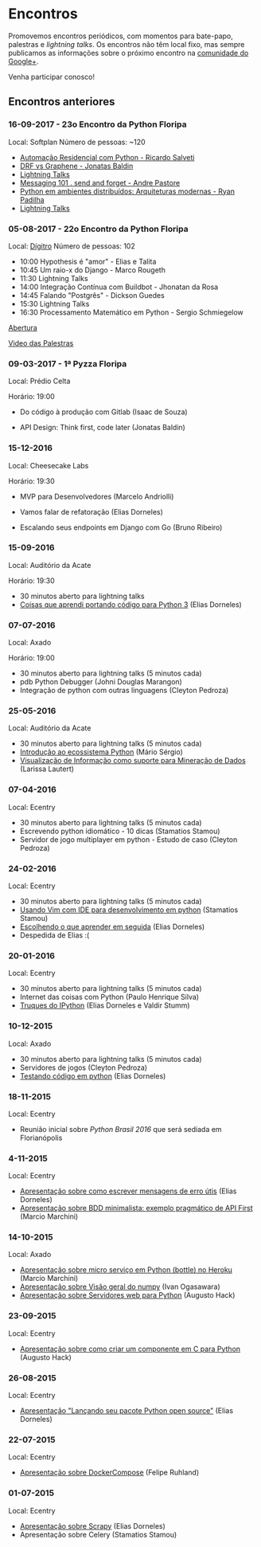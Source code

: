 # Encontros

Promovemos encontros periódicos, com momentos para bate-papo, palestras e _lightning talks_. Os encontros não têm local fixo, mas sempre publicamos as informações sobre o próximo encontro na  [comunidade do Google+](https://plus.google.com/communities/103743339273138251517).

Venha participar conosco!


## Encontros anteriores


### 16-09-2017 - 23o Encontro da Python Floripa

Local: Softplan
Número de pessoas: ~120

* [Automação Residencial com Python - Ricardo Salveti](https://www.youtube.com/watch?v=f9uYdvNv6pE&index=1&list=PLXyIjy45Sez4U2LdrjGZmB1H0LgZS8tDr)
* [DRF vs Graphene - Jonatas Baldin](https://www.youtube.com/watch?v=WXRmRcIVzqE&index=2&list=PLXyIjy45Sez4U2LdrjGZmB1H0LgZS8tDr)
* [Lightning Talks](https://www.youtube.com/watch?v=w8hhNlYaDT8&index=3&list=PLXyIjy45Sez4U2LdrjGZmB1H0LgZS8tDr)
* [Messaging 101 . send and forget - Andre Pastore](https://www.youtube.com/watch?v=ioFT50AKlGw&index=4&list=PLXyIjy45Sez4U2LdrjGZmB1H0LgZS8tDr)
* [Python em ambientes distribuídos: Arquiteturas modernas - Ryan Padilha](https://www.youtube.com/watch?v=yMumNnyHPGQ&index=5&list=PLXyIjy45Sez4U2LdrjGZmB1H0LgZS8tDr)
* [Lightning Talks](https://www.youtube.com/watch?v=FhXU8Y2-m00&index=6&list=PLXyIjy45Sez4U2LdrjGZmB1H0LgZS8tDr)



### 05-08-2017 - 22o Encontro da Python Floripa

Local: [Dígitro](http://blog.digitro.com/?p=480)
Número de pessoas: 102

* 10:00 Hypothesis é "amor" - Elias e Talita
* 10:45 Um raio-x do Django - Marco Rougeth
* 11:30 Lightning Talks
* 14:00 Integração Contínua com Buildbot - Jhonatan da Rosa 
* 14:45 Falando "Postgrês" - Dickson Guedes
* 15:30 Lightning Talks
* 16:30 Processamento Matemático em Python - Sergio Schmiegelow 

[Abertura](https://www.youtube.com/watch?v=UPbR9OJmewE)

[Video das Palestras](https://www.youtube.com/watch?v=tB0uNqjwbX8)

### 09-03-2017 - 1ª Pyzza Floripa

Local: Prédio Celta

Horário: 19:00

* Do código à produção com Gitlab (Isaac de Souza)

* API Design: Think first, code later (Jonatas Baldin)


### 15-12-2016

Local: Cheesecake Labs

Horário: 19:30

* MVP para Desenvolvedores (Marcelo Andriolli)

* Vamos falar de refatoração (Elias Dorneles)

* Escalando seus endpoints em Django com Go (Bruno Ribeiro)


### 15-09-2016

Local: Auditório da Acate

Horário: 19:30

* 30 minutos aberto para lightning talks
* [Coisas que aprendi portando código para Python 3](https://speakerdeck.com/eliasdorneles/coisas-que-aprendi-portando-codigo-para-python-3) (Elias Dorneles)


### 07-07-2016

Local: Axado 

Horário: 19:00

* 30 minutos aberto para lightning talks (5 minutos cada)
* pdb Python Debugger (Johni Douglas Marangon)
* Integração de python com outras linguagens (Cleyton Pedroza)

### 25-05-2016

Local: Auditório da Acate

* 30 minutos aberto para lightning talks (5 minutos cada)
* [Introdução ao ecossistema Python](http://www.slideshare.net/MrioSrgioOliveiradeQ/ecossistema-python-62411281) (Mário Sérgio)
* [Visualização de Informação como suporte para Mineração de Dados](https://db.tt/6DNOTplW) (Larissa Lautert)

### 07-04-2016

Local: Ecentry

* 30 minutos aberto para lightning talks (5 minutos cada)
* Escrevendo python idiomático - 10 dicas (Stamatios Stamou)
* Servidor de jogo multiplayer em python - Estudo de caso (Cleyton Pedroza)

### 24-02-2016

Local: Ecentry

* 30 minutos aberto para lightning talks (5 minutos cada)
* [Usando Vim com IDE para desenvolvimento em python](https://github.com/ssjunior/vim-ide-presentation) (Stamatios Stamou)
* [Escolhendo o que aprender em seguida](https://speakerdeck.com/eliasdorneles/escolhendo-o-que-aprender-em-seguida) (Elias Dorneles)
* Despedida de Elias :(

### 20-01-2016

Local: Ecentry

* 30 minutos aberto para lightning talks (5 minutos cada)
* Internet das coisas com Python (Paulo Henrique Silva)
* [Truques do IPython](https://speakerdeck.com/eliasdorneles/truques-do-ipython) (Elias Dorneles e Valdir Stumm)

### 10-12-2015

Local: Axado

* 30 minutos aberto para lightning talks (5 minutos cada)
* Servidores de jogos (Cleyton Pedroza)
* [Testando código em python](https://speakerdeck.com/eliasdorneles/testando-codigo-em-python) (Elias Dorneles)

### 18-11-2015

Local: Ecentry

* Reunião inicial sobre *Python Brasil 2016* que será sediada em Florianópolis

### 4-11-2015

Local: Ecentry

* [Apresentação sobre como escrever mensagens de erro útis](https://speakerdeck.com/eliasdorneles/como-escrever-mensagens-de-erro-uteis) (Elias Dorneles)
* [Apresentação sobre BDD minimalista: exemplo pragmático de API First](http://www.slideshare.net/MarcioMarchini/bddnamoroon) (Marcio Marchini)

### 14-10-2015

Local: Axado

* [Apresentação sobre micro serviço em Python (bottle) no Heroku](http://www.slideshare.net/MarcioMarchini/01bping) (Marcio Marchini)
* [Apresentação sobre Visão geral do numpy](http://nbviewer.ipython.org/github/scipy-latinamerica/scipyla2016/blob/master/presentation/python-floripa/numpy_mini_talk.ipynb) (Ivan Ogasawara)
* [Apresentação sobre Servidores web para Python](http://www.slideshare.net/AugustoHack/writing-server-in-python) (Augusto Hack)

### 23-09-2015

Local: Ecentry

* [Apresentação sobre como criar um componente em C para Python](https://github.com/hackaugusto/httpparser.py) (Augusto Hack)

### 26-08-2015

Local: Ecentry

* [Apresentação "Lançando seu pacote Python open source"](https://speakerdeck.com/eliasdorneles/lancando-seu-pacote-python-open-source) (Elias Dorneles)

### 22-07-2015

Local: Ecentry

- [Apresentação sobre DockerCompose](http://pt.slideshare.net/feliperuhland/docker-compose) (Felipe Ruhland)

### 01-07-2015

Local: Ecentry

* [Apresentação sobre Scrapy](https://speakerdeck.com/eliasdorneles/explorando-scrapy-alem-do-tutorial) (Elias Dorneles)
* Apresentação sobre Celery (Stamatios Stamou)
